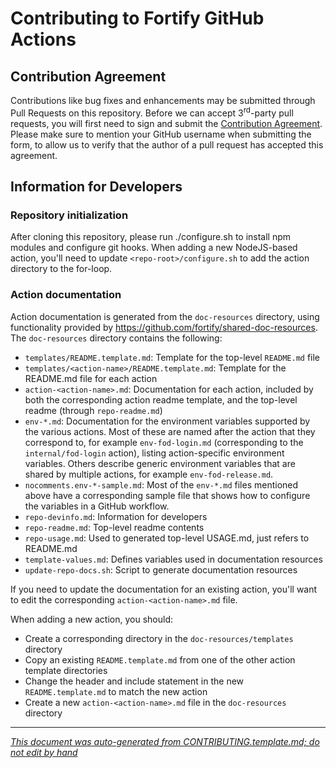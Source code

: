 # Contributing to Fortify GitHub Actions

## Contribution Agreement

Contributions like bug fixes and enhancements may be submitted through Pull Requests on this repository. Before we can accept 3<sup>rd</sup>-party pull requests, you will first need to sign and submit the [Contribution Agreement](https://github.com/fortify/repo-resources/raw/main/static/Open%20Source%20Contribution%20Agreement%20Jan2020v1.pdf). Please make sure to mention your GitHub username when submitting the form, to allow us to verify that the author of a pull request has accepted this agreement. 


<!-- START-INCLUDE:repo-devinfo.md -->

## Information for Developers

### Repository initialization
After cloning this repository, please run ./configure.sh to install npm modules and configure git hooks. When adding a new NodeJS-based action, you'll need to update `<repo-root>/configure.sh` to add the action directory to the for-loop.

### Action documentation
Action documentation is generated from the `doc-resources` directory, using functionality provided by https://github.com/fortify/shared-doc-resources. The `doc-resources` directory contains the following:

* `templates/README.template.md`: Template for the top-level `README.md` file
* `templates/<action-name>/README.template.md`: Template for the README.md file for each action
* `action-<action-name>.md`: Documentation for each action, included by both the corresponding action readme template, and the top-level readme (through `repo-readme.md`)
* `env-*.md`: Documentation for the environment variables supported by the various actions. Most of these are named after the action that they correspond to, for example `env-fod-login.md` (corresponding to the `internal/fod-login` action), listing action-specific environment variables. Others describe generic environment variables that are shared by multiple actions, for example `env-fod-release.md`.
* `nocomments.env-*-sample.md`: Most of the `env-*.md` files mentioned above have a corresponding sample file that shows how to configure the variables in a GitHub workflow.
* `repo-devinfo.md`: Information for developers
* `repo-readme.md`: Top-level readme contents
* `repo-usage.md`: Used to generated top-level USAGE.md, just refers to README.md
* `template-values.md`: Defines variables used in documentation resources
* `update-repo-docs.sh`: Script to generate documentation resources

If you need to update the documentation for an existing action, you'll want to edit the corresponding `action-<action-name>.md` file. 

When adding a new action, you should:
* Create a corresponding directory in the `doc-resources/templates` directory
* Copy an existing `README.template.md` from one of the other action template directories
* Change the header and include statement in the new `README.template.md` to match the new action
* Create a new `action-<action-name>.md` file in the `doc-resources` directory

<!-- END-INCLUDE:repo-devinfo.md -->


---

*[This document was auto-generated from CONTRIBUTING.template.md; do not edit by hand](https://github.com/fortify/shared-doc-resources/blob/main/USAGE.md)*

